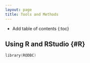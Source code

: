 ```yaml
---
layout: page
title: Tools and Methods
---
```


* Add table of contents
{:toc}

## Using R and RStudio {#R}

``` .go
library(RODBC)

```
